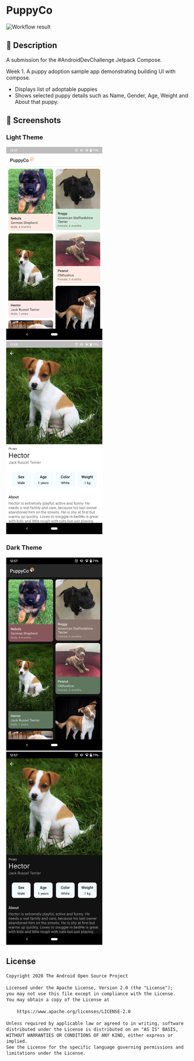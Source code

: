 # PuppyCo

<!--- Replace <OWNER> with your Github Username and <REPOSITORY> with the name of your repository. -->
<!--- You can find both of these in the url bar when you open your repository in github. -->
![Workflow result](https://github.com/vipulasri/PuppyCo/workflows/Check/badge.svg)


## :scroll: Description
A submission for the #AndroidDevChallenge Jetpack Compose.

Week 1. A puppy adoption sample app demonstrating building UI with compose.
* Displays list of adoptable puppies
* Shows selected puppy details such as Name, Gender, Age, Weight and About that puppy. 


<!--- ## :bulb: Motivation and Context
<!--- Optionally point readers to interesting parts of your submission. -->
<!--- What are you especially proud of? -->


## :camera_flash: Screenshots

### Light Theme
<img src="/results/screenshot_1.png" width="260">&emsp;<img src="/results/screenshot_2.png" width="260">

### Dark Theme
<img src="/results/screenshot_3.png" width="260">&emsp;<img src="/results/screenshot_4.png" width="260">

## License
```
Copyright 2020 The Android Open Source Project

Licensed under the Apache License, Version 2.0 (the "License");
you may not use this file except in compliance with the License.
You may obtain a copy of the License at

    https://www.apache.org/licenses/LICENSE-2.0

Unless required by applicable law or agreed to in writing, software
distributed under the License is distributed on an "AS IS" BASIS,
WITHOUT WARRANTIES OR CONDITIONS OF ANY KIND, either express or implied.
See the License for the specific language governing permissions and
limitations under the License.
```
